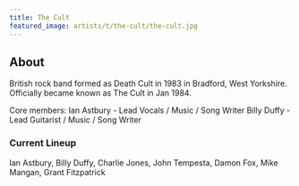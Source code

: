 ```yaml
---
title: The Cult
featured_image: artists/t/the-cult/the-cult.jpg
---
```

## About

British rock band formed as Death Cult in 1983 in Bradford, West Yorkshire. Officially became known as The Cult in Jan 1984.

Core members:
Ian Astbury - Lead Vocals /  Music / Song Writer
Billy Duffy - Lead Guitarist / Music / Song Writer

### Current Lineup

Ian Astbury, Billy Duffy, Charlie Jones, John Tempesta, Damon Fox, Mike Mangan, Grant Fitzpatrick

